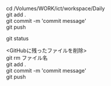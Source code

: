 cd /Volumes/WORK/ict/workspace/Daily  
git add .  
git commit -m 'commit message'  
git push  


git status


<GitHubに残ったファイルを削除>  
git rm ファイル名  
git add .  
git commit -m 'commit message'  
git push  